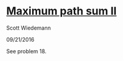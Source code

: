 [Maximum path sum II](http://projecteuler.net/problem=67)
====================
Scott Wiedemann

09/21/2016

See problem 18.
